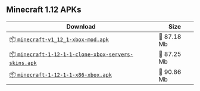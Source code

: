 ## Minecraft 1.12 APKs
| Download | Size |
|----------|------|
| [:package: `minecraft-v1_12_1-xbox-mod.apk`](https://modscraft.net/en/downloads/5809) | :floppy_disk: 87.18 Mb 
| [:package: `minecraft-1-12-1-1-clone-xbox-servers-skins.apk`](https://modscraft.net/en/downloads/5186) | :floppy_disk: 87.25 Mb 
| [:package: `minecraft-1-12-1-1-x86-xbox.apk`](https://modscraft.net/en/downloads/5486) | :floppy_disk: 90.86 Mb 
